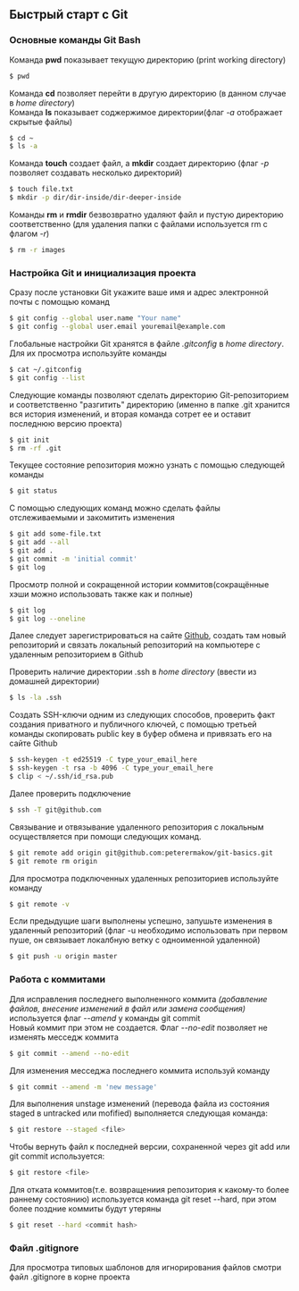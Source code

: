 ## Быстрый старт с Git

### Основные команды Git Bash

Команда **pwd** показывает текущую директорию (print working directory)  
```bash
$ pwd
```

Команда **cd** позволяет перейти в другую директорию (в данном случае в *home directory*)  
Команда **ls** показывает соджержимое директории(флаг *-a* отображает скрытые файлы) 
```bash
$ cd ~
$ ls -a
```

Команда **touch** создает файл, а **mkdir** создает директорию (флаг *-p* позволяет создавать несколько директорий)
```bash
$ touch file.txt
$ mkdir -p dir/dir-inside/dir-deeper-inside
```  

Команды **rm** и **rmdir** безвозвратно удаляют файл и пустую директорию соответственно (для удаления папки с файлами используется rm с флагом *-r*)  
```bash
$ rm -r images
```  

### Настройка Git и инициализация проекта

Сразу после установки Git укажите ваше имя и адрес электронной почты с помощью команд
```bash
$ git config --global user.name "Your name"
$ git config --global user.email youremail@example.com
```  

Глобальные настройки Git хранятся в файле *.gitconfig* в *home directory*. Для их просмотра используйте команды  
```bash
$ cat ~/.gitconfig
$ git config --list
```    

Следующие команды позволяют сделать директорию Git-репозиторием и соответственно "разгитить" директорию (именно в папке .git хранится вся история изменений, и вторая команда сотрет ее и оставит последнюю версию проекта)
```bash
$ git init
$ rm -rf .git
```  

Текущее состояние репозитория можно узнать с помощью следующей команды
```bash
$ git status
```  

C помощью следующих команд можно сделать файлы отслеживаемыми и закомитить изменения
```bash
$ git add some-file.txt
$ git add --all
$ git add .
$ git commit -m 'initial commit'
$ git log
``` 

Просмотр полной и сокращенной истории коммитов(сокращённые хэши можно использовать также как и полные)
```bash
$ git log
$ git log --oneline
``` 


Далее следует зарегистрироваться на сайте [Github](https://github.com/ "Github"), создать там новый репозиторий и связать локальный репозиторий на компьютере с удаленным репозиторием в Github

Проверить наличие директории .ssh в *home directory* (ввести из домашней директории)
```bash
$ ls -la .ssh
```  

Создать SSH-ключи одним из следующих способов, проверить факт создания приватного и публичного ключей, с помощью третьей команды скопировать public key в буфер обмена и привязать его на сайте Github 
```bash
$ ssh-keygen -t ed25519 -С type_your_email_here
$ ssh-keygen -t rsa -b 4096 -C type_your_email_here
$ clip < ~/.ssh/id_rsa.pub
```  

Далее проверить подключение
```bash
$ ssh -T git@github.com
```  

Связывание и отвязывание удаленного репозитория с локальным осуществляется при помощи следующих команд. 
```bash
$ git remote add origin git@github.com:peterermakow/git-basics.git
$ git remote rm origin
```  

Для просмотра подключенных удаленных репозиториев используйте команду  
```bash
$ git remote -v  
```  

Если предыдущие шаги выполнены успешно, запушьте изменения в удаленный репозиторий (флаг -u необходимо использовать при первом пуше, он связывает локалбную ветку с одноименной удаленной)
```bash
$ git push -u origin master
```  

### Работа с коммитами

Для исправления последнего выполненного коммита *(добавление файлов, внесение изменений в файл или замена сообщения)* используется флаг *--amend* у команды git commit  
Новый коммит при этом не создается. Флаг *--no-edit* позволяет не изменять месседж коммита 
```bash
$ git commit --amend --no-edit
```
Для изменения месседжа последнего коммита используй команду
```bash
$ git commit --amend -m 'new message'
```

Для выполнения unstage изменений (перевода файла из состояния staged в untracked или mofified) выполняется следующая команда:
```bash
$ git restore --staged <file>
```

Чтобы вернуть файл к последней версии, сохраненной через git add или git commit используется:
```bash
$ git restore <file>
```

Для отката коммитов(т.е. возвращениия репозитория к какому-то более раннему состоянию) используется команда git reset --hard, при этом более поздние коммиты будут утеряны
```bash
$ git reset --hard <commit hash>
```

### Файл .gitignore
Для просмотра типовых шаблонов для игнорирования файлов смотри файл .gitignore в корне проекта

